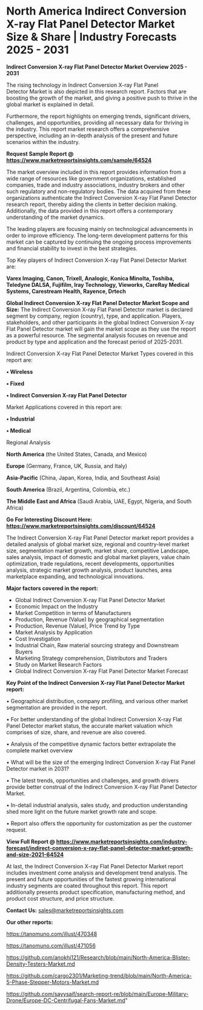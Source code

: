 # North America Indirect Conversion X-ray Flat Panel Detector Market Size & Share | Industry Forecasts 2025 - 2031

<Strong> Indirect Conversion X-ray Flat Panel Detector Market Overview 2025 - 2031</strong>

The rising technology in Indirect Conversion X-ray Flat Panel Detector Market is also depicted in this research report. Factors that are boosting the growth of the market, and giving a positive push to thrive in the global market is explained in detail.

Furthermore, the report highlights on emerging trends, significant drivers, challenges, and opportunities, providing all necessary data for thriving in the industry. This report market research offers a comprehensive perspective, including an in-depth analysis of the present and future scenarios within the industry.

<strong>Request Sample Report @ <a href=https://www.marketreportsinsights.com/sample/64524>https://www.marketreportsinsights.com/sample/64524</a></strong>

The market overview included in this report provides information from a wide range of resources like government organizations, established companies, trade and industry associations, industry brokers and other such regulatory and non-regulatory bodies. The data acquired from these organizations authenticate the Indirect Conversion X-ray Flat Panel Detector research report, thereby aiding the clients in better decision making. Additionally, the data provided in this report offers a contemporary understanding of the market dynamics.

The leading players are focusing mainly on technological advancements in order to improve efficiency. The long-term development patterns for this market can be captured by continuing the ongoing process improvements and financial stability to invest in the best strategies.

Top Key players of Indirect Conversion X-ray Flat Panel Detector Market are:

<strong>Varex Imaging, Canon, Trixell, Analogic, Konica Minolta, Toshiba, Teledyne DALSA, Fujifilm, Iray Technology, Vieworks, CareRay Medical Systems, Carestream Health, Rayence, Drtech</strong>

<strong><b>Global Indirect Conversion X-ray Flat Panel Detector Market Scope and Size:</b></strong>
The Indirect Conversion X-ray Flat Panel Detector market is declared segment by company, region (country), type, and application. Players, stakeholders, and other participants in the global Indirect Conversion X-ray Flat Panel Detector market will gain the market scope as they use the report as a powerful resource. The segmental analysis focuses on revenue and product by type and application and the forecast period of 2025-2031.

Indirect Conversion X-ray Flat Panel Detector Market Types covered in this report are:

<strong>• Wireless

• Fixed

• Indirect Conversion X-ray Flat Panel Detector</strong>

Market Applications covered in this report are:

<strong>• Industrial

• Medical</strong> 

Regional Analysis

<strong>North America</strong> (the United States, Canada, and Mexico)

<strong>Europe</strong> (Germany, France, UK, Russia, and Italy)

<strong>Asia-Pacific</strong> (China, Japan, Korea, India, and Southeast Asia)

<strong>South America</strong> (Brazil, Argentina, Colombia, etc.)

<strong>The Middle East and Africa</strong> (Saudi Arabia, UAE, Egypt, Nigeria, and South Africa)

<strong>Go For Interesting Discount Here: <a href=https://www.marketreportsinsights.com/discount/64524>https://www.marketreportsinsights.com/discount/64524</a></strong>

The Indirect Conversion X-ray Flat Panel Detector market report provides a detailed analysis of global market size, regional and country-level market size, segmentation market growth, market share, competitive Landscape, sales analysis, impact of domestic and global market players, value chain optimization, trade regulations, recent developments, opportunities analysis, strategic market growth analysis, product launches, area marketplace expanding, and technological innovations.

<strong><b>Major factors covered in the report:</b></strong>
<ul>
  <li>Global Indirect Conversion X-ray Flat Panel Detector Market </li>
  <li>Economic Impact on the Industry</li>
  <li>Market Competition in terms of Manufacturers</li>
  <li>Production, Revenue (Value) by geographical segmentation</li>
  <li>Production, Revenue (Value), Price Trend by Type</li>
  <li>Market Analysis by Application</li>
  <li>Cost Investigation</li>
  <li>Industrial Chain, Raw material sourcing strategy and Downstream Buyers</li>
  <li>Marketing Strategy comprehension, Distributors and Traders</li>
  <li>Study on Market Research Factors</li>
  <li>Global Indirect Conversion X-ray Flat Panel Detector Market Forecast</li>
</ul>

<strong><b>Key Point of the Indirect Conversion X-ray Flat Panel Detector Market report:</b></strong>

• Geographical distribution, company profiling, and various other market segmentation are provided in the report.

• For better understanding of the global Indirect Conversion X-ray Flat Panel Detector market status, the accurate market valuation which comprises of size, share, and revenue are also covered.

• Analysis of the competitive dynamic factors better extrapolate the complete market overview

• What will be the size of the emerging Indirect Conversion X-ray Flat Panel Detector market in 2031?

• The latest trends, opportunities and challenges, and growth drivers provide better construal of the Indirect Conversion X-ray Flat Panel Detector Market.

• In-detail industrial analysis, sales study, and production understanding shed more light on the future market growth rate and scope.

• Report also offers the opportunity for customization as per the customer request.

<strong><b>View Full Report @ <a href=https://www.marketreportsinsights.com/industry-forecast/indirect-conversion-x-ray-flat-panel-detector-market-growth-and-size-2021-64524>https://www.marketreportsinsights.com/industry-forecast/indirect-conversion-x-ray-flat-panel-detector-market-growth-and-size-2021-64524</a></b></strong>


At last, the Indirect Conversion X-ray Flat Panel Detector Market report includes investment come analysis and development trend analysis. The present and future opportunities of the fastest growing international industry segments are coated throughout this report. This report additionally presents product specification, manufacturing method, and product cost structure, and price structure.

<strong>Contact Us:</strong>
sales@marketreportsinsights.com

<strong>Our other reports:</strong>

<a href=https://tanomuno.com/illust/470348>https://tanomuno.com/illust/470348</a>

<a href=https://tanomuno.com/illust/471056>https://tanomuno.com/illust/471056</a>

<a href=https://github.com/anokhi121/Research/blob/main/North-America-Blister-Density-Testers-Market.md>https://github.com/anokhi121/Research/blob/main/North-America-Blister-Density-Testers-Market.md</a>

<a href=https://github.com/cargo2301/Marketing-trend/blob/main/North-America-5-Phase-Stepper-Motors-Market.md>https://github.com/cargo2301/Marketing-trend/blob/main/North-America-5-Phase-Stepper-Motors-Market.md</a>

<a href=https://github.com/sayysaif/search-report-re/blob/main/Europe-Military-Drone/Europe-DC-Centrifugal-Fans-Market.md>https://github.com/sayysaif/search-report-re/blob/main/Europe-Military-Drone/Europe-DC-Centrifugal-Fans-Market.md</a>"
